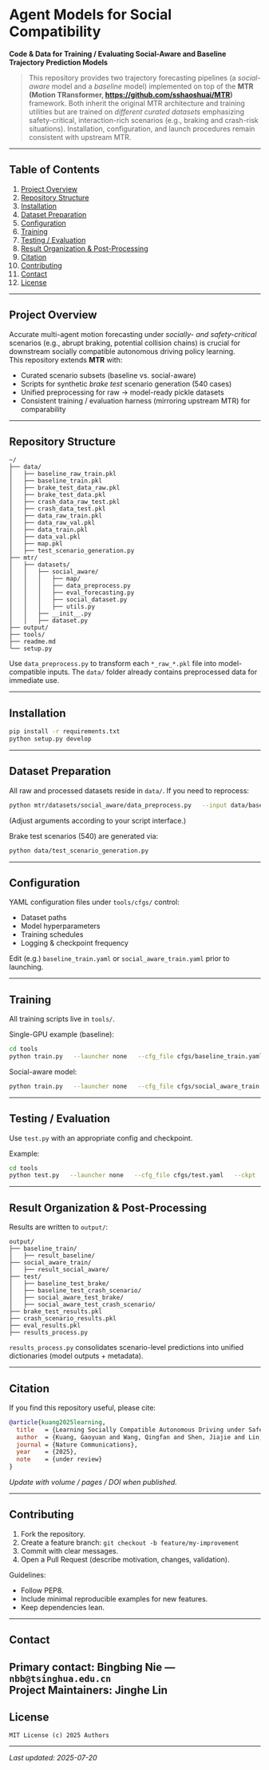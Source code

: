 # Agent Models for Social Compatibility

**Code & Data for Training / Evaluating Social-Aware and Baseline Trajectory Prediction Models**

> This repository provides two trajectory forecasting pipelines (a *social-aware* model and a *baseline* model) implemented on top of the **MTR (Motion TRansformer, https://github.com/sshaoshuai/MTR)** framework. Both inherit the original MTR architecture and training utilities but are trained on *different curated datasets* emphasizing safety-critical, interaction-rich scenarios (e.g., braking and crash-risk situations). Installation, configuration, and launch procedures remain consistent with upstream MTR.

---

## Table of Contents
1. [Project Overview](#project-overview)  
2. [Repository Structure](#repository-structure)
3. [Installation](#installation)  
4. [Dataset Preparation](#dataset-preparation)  
5. [Configuration](#configuration)  
6. [Training](#training)  
7. [Testing / Evaluation](#testing--evaluation)  
8. [Result Organization & Post-Processing](#result-organization--post-processing)  
9. [Citation](#citation)  
10. [Contributing](#contributing)  
11. [Contact](#contact)  
12. [License](#license)  

---

## Project Overview
Accurate multi-agent motion forecasting under *socially- and safety-critical* scenarios (e.g., abrupt braking, potential collision chains) is crucial for downstream socially compatible autonomous driving policy learning.  
This repository extends **MTR** with:
- Curated scenario subsets (baseline vs. social-aware)
- Scripts for synthetic *brake test* scenario generation (540 cases)
- Unified preprocessing for raw → model-ready pickle datasets
- Consistent training / evaluation harness (mirroring upstream MTR) for comparability

---

## Repository Structure

```
~/ 
├── data/
│   ├── baseline_raw_train.pkl
│   ├── baseline_train.pkl
│   ├── brake_test_data_raw.pkl
│   ├── brake_test_data.pkl
│   ├── crash_data_raw_test.pkl
│   ├── crash_data_test.pkl
│   ├── data_raw_train.pkl
│   ├── data_raw_val.pkl
│   ├── data_train.pkl
│   ├── data_val.pkl
│   ├── map.pkl
│   ├── test_scenario_generation.py
├── mtr/
│   ├── datasets/
│   │   ├── social_aware/
│   │   │   ├── map/
│   │   │   ├── data_preprocess.py
│   │   │   ├── eval_forecasting.py
│   │   │   ├── social_dataset.py
│   │   │   ├── utils.py
│   │   ├── __init__.py
│   │   ├── dataset.py
├── output/
├── tools/
├── readme.md
└── setup.py
```

Use `data_preprocess.py` to transform each `*_raw_*.pkl` file into model-compatible inputs. The `data/` folder already contains preprocessed data for immediate use.

---


## Installation


```bash
pip install -r requirements.txt
python setup.py develop
```

---

## Dataset Preparation
All raw and processed datasets reside in `data/`. If you need to reprocess:
```bash
python mtr/datasets/social_aware/data_preprocess.py   --input data/baseline_raw_train.pkl   --output data/baseline_train.pkl
```
(Adjust arguments according to your script interface.)

Brake test scenarios (540) are generated via:
```bash
python data/test_scenario_generation.py
```

---

## Configuration
YAML configuration files under `tools/cfgs/` control:
- Dataset paths
- Model hyperparameters
- Training schedules
- Logging & checkpoint frequency

Edit (e.g.) `baseline_train.yaml` or `social_aware_train.yaml` prior to launching.

---

## Training
All training scripts live in `tools/`.

Single-GPU example (baseline):
```bash
cd tools
python train.py   --launcher none   --cfg_file cfgs/baseline_train.yaml   --batch_size 32   --epochs 100   --extra_tag my_baseline_train
```

Social-aware model:
```bash
python train.py   --launcher none   --cfg_file cfgs/social_aware_train.yaml   --batch_size 32   --epochs 100   --extra_tag my_social_train
```

---

## Testing / Evaluation
Use `test.py` with an appropriate config and checkpoint.

Example:
```bash
cd tools
python test.py   --launcher none   --cfg_file cfgs/test.yaml   --ckpt ../output/social_aware_train/result_social_aware/ckpt/best_model.pth   --batch_size 32   --extra_tag my_social_test
```

---

## Result Organization & Post-Processing
Results are written to `output/`:

```
output/
├── baseline_train/
│   ├── result_baseline/
├── social_aware_train/
│   ├── result_social_aware/
├── test/
│   ├── baseline_test_brake/
│   ├── baseline_test_crash_scenario/
│   ├── social_aware_test_brake/
│   ├── social_aware_test_crash_scenario/
├── brake_test_results.pkl
├── crash_scenario_results.pkl
├── eval_results.pkl
├── results_process.py
```

`results_process.py` consolidates scenario-level predictions into unified dictionaries (model outputs + metadata).

---

## Citation
If you find this repository useful, please cite:

```bibtex
@article{kuang2025learning,
  title   = {Learning Socially Compatible Autonomous Driving under Safety-Critical Scenarios},
  author  = {Kuang, Gaoyuan and Wang, Qingfan and Shen, Jiajie and Lin, Jinghe and Gao, Xin and Ren, Kun and Wang, Jianqiang and Feng, Shuo and Nie, Bingbing},
  journal = {Nature Communications},
  year    = {2025},
  note    = {under review}
}
```
*Update with volume / pages / DOI when published.*

---

## Contributing
1. Fork the repository.  
2. Create a feature branch: `git checkout -b feature/my-improvement`  
3. Commit with clear messages.  
4. Open a Pull Request (describe motivation, changes, validation).  

Guidelines:
- Follow PEP8.
- Include minimal reproducible examples for new features.
- Keep dependencies lean.

---

## Contact
Primary contact: **Bingbing Nie** — `nbb@tsinghua.edu.cn`  
Project Maintainers: Jinghe Lin
---

## License

```
MIT License (c) 2025 Authors
```


---

*Last updated: 2025-07-20*

